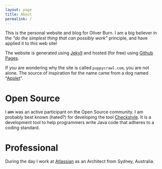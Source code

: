 ```yaml
---
layout: page
title: About
permalink: /
---
```


This is the personal website and blog for Oliver Burn. I am a big believer in the *"do the simplest thing that can possibly work"* principle, and have applied it to this web site!

The website is generated using [Jekyll](http://jekyllrb.com) and hosted (for free)
 using [Github Pages](https://pages.github.com/).
 
If you are wondering why the site is called `puppycrawl.com`, you are not alone. The source of inspiration for the name came from a dog named "[Applet](/images/applet.gif)".
 
# Open Source
I ~~am~~ was an active participant on the Open Source community. I am probably best known (hated?) for developing the tool [Checkstyle](http://checkstyle.sourceforge.net). It is a  development tool to help programmers write Java code that adheres to a coding standard.

# Professional
During the day I work at [Atlassian](http://www.atlassian.com) as an Architect from Sydney, Australia.

